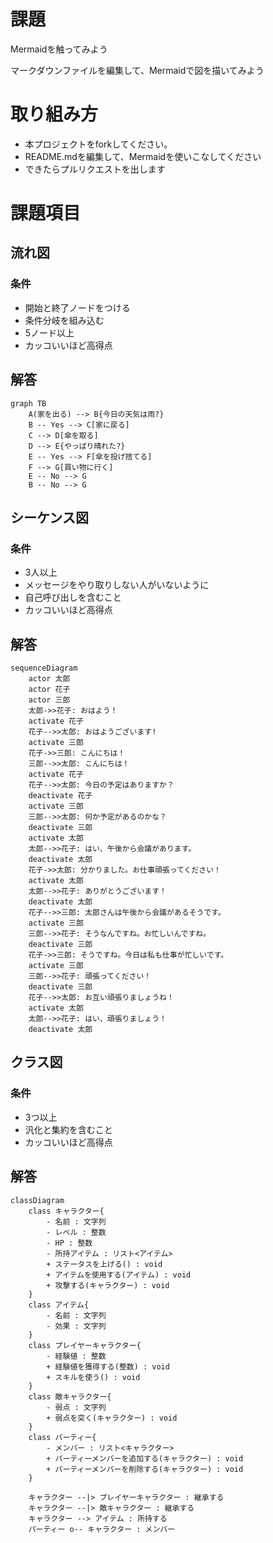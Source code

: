 # 課題
Mermaidを触ってみよう

マークダウンファイルを編集して、Mermaidで図を描いてみよう

# 取り組み方
* 本プロジェクトをforkしてください。
* README.mdを編集して、Mermaidを使いこなしてください
* できたらプルリクエストを出します

# 課題項目
## 流れ図
### 条件
- 開始と終了ノードをつける
- 条件分岐を組み込む
- 5ノード以上
- カッコいいほど高得点

## 解答
```mermaid
graph TB
    A(家を出る) --> B{今日の天気は雨?}
    B -- Yes --> C[家に戻る]
    C --> D[傘を取る]
    D --> E{やっぱり晴れた?}
    E -- Yes --> F[傘を投げ捨てる]
    F --> G[買い物に行く]
    E -- No --> G
    B -- No --> G
```

## シーケンス図
### 条件
- 3人以上
- メッセージをやり取りしない人がいないように
- 自己呼び出しを含むこと
- カッコいいほど高得点

## 解答
```mermaid
sequenceDiagram
    actor 太郎
    actor 花子
    actor 三郎
    太郎->>花子: おはよう！
    activate 花子
    花子-->>太郎: おはようございます!
    activate 三郎
    花子->>三郎: こんにちは！
    三郎-->>太郎: こんにちは！
    activate 花子
    花子-->>太郎: 今日の予定はありますか？
    deactivate 花子
    activate 三郎
    三郎-->>太郎: 何か予定があるのかな？
    deactivate 三郎
    activate 太郎
    太郎-->>花子: はい、午後から会議があります。
    deactivate 太郎
    花子->>太郎: 分かりました。お仕事頑張ってください！
    activate 太郎
    太郎-->>花子: ありがとうございます！
    deactivate 太郎
    花子-->>三郎: 太郎さんは午後から会議があるそうです。
    activate 三郎
    三郎-->>花子: そうなんですね。お忙しいんですね。
    deactivate 三郎
    花子->>三郎: そうですね。今日は私も仕事が忙しいです。
    activate 三郎
    三郎-->>花子: 頑張ってください！
    deactivate 三郎
    花子-->>太郎: お互い頑張りましょうね！
    activate 太郎
    太郎-->>花子: はい、頑張りましょう！
    deactivate 太郎
```

## クラス図

### 条件
- 3つ以上
- 汎化と集約を含むこと
- カッコいいほど高得点

## 解答
```mermaid
classDiagram
    class キャラクター{
        - 名前 : 文字列
        - レベル : 整数
        - HP : 整数
        - 所持アイテム : リスト<アイテム>
        + ステータスを上げる() : void
        + アイテムを使用する(アイテム) : void
        + 攻撃する(キャラクター) : void
    }
    class アイテム{
        - 名前 : 文字列
        - 効果 : 文字列
    }
    class プレイヤーキャラクター{
        - 経験値 : 整数
        + 経験値を獲得する(整数) : void
        + スキルを使う() : void
    }
    class 敵キャラクター{
        - 弱点 : 文字列
        + 弱点を突く(キャラクター) : void
    }
    class パーティー{
        - メンバー : リスト<キャラクター>
        + パーティーメンバーを追加する(キャラクター) : void
        + パーティーメンバーを削除する(キャラクター) : void
    }

    キャラクター --|> プレイヤーキャラクター : 継承する
    キャラクター --|> 敵キャラクター : 継承する
    キャラクター --> アイテム : 所持する
    パーティー o-- キャラクター : メンバー

```

